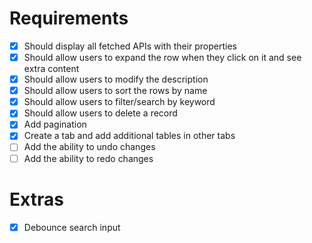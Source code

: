 # Requirements

- [x] Should display all fetched APIs with their properties
- [x] Should allow users to expand the row when they click on it and see extra content
- [x] Should allow users to modify the description
- [x] Should allow users to sort the rows by name
- [x] Should allow users to filter/search by keyword
- [x] Should allow users to delete a record
- [x] Add pagination
- [x] Create a tab and add additional tables in other tabs
- [ ] Add the ability to undo changes
- [ ] Add the ability to redo changes

# Extras
- [x] Debounce search input
